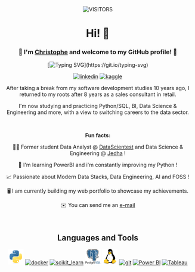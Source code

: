 <div align="center">
<img alt="VISITORS" src="https://komarev.com/ghpvc/?username=cnoret&style=flat&labelColor=red&logo=github&label=PROFILE+VIEWS&color=971901"/>

<h1>Hi! 👋</h1>

### 🐍 I'm [Christophe](https://www.linkedin.com/in/christophenoret/) and welcome to my GitHub profile! 🐧

[![Typing SVG](https://readme-typing-svg.demolab.com?font=Noto+Sans&weight=600&size=21&duration=2000&color=000000&background=FFFFFF&center=true&vCenter=true&width=435&lines=I'm+a+Data+Analyst%2C;Evolving+to+Analytics+Engineer;+and+an+Open-Source+Enthousiast!)](https://git.io/typing-svg)

<p align="center">
<a target="_blank" href="https://www.linkedin.com/in/christophenoret" style="display: inline-block;"><img src="https://img.shields.io/badge/linkedin-logo?style=for-the-badge&logo=linkedin&logoColor=white&color=%230a77b6" alt="linkedin" /></a>
<a target="_blank" href="https://www.kaggle.com/christophenoret" style="display: inline-block;"><img src="https://img.shields.io/badge/kaggle-%2344BAE8.svg?&style=for-the-badge&logo=kaggle&logoColor=white" alt="kaggle" /></a></p>

After taking a break from my software development studies 10 years ago, I returned to my roots after 8 years as a sales consultant in retail.

I'm now studying and practicing Python/SQL, BI, Data Science & Engineering and more, with a view to switching careers to the data sector.

<br> 

**Fun facts:**

👩‍🎓  Former student Data Analyst @ [DataScientest](https://datascientest.com/) and Data Science & Engineering @ [Jedha](https://www.jedha.co/) !
  
🧠  I'm learning PowerBI and i'm constantly improving my Python !
    
📈  Passionate about Modern Data Stacks, Data Engineering, AI and FOSS !

🖥️  I am currently building my web portfolio to showcase my achievements. <!-- [soon.com](http://soon.com) --> 

✉️  You can send me an [e-mail](mailto:contact@christophenoret.com)

<br>

## Languages and Tools

<div align="center">  
<a target="_blank" href="https://www.python.org/" style="display: inline-block;"><img src="https://raw.githubusercontent.com/devicons/devicon/master/icons/python/python-original.svg" alt="python" width="42" height="42" /></a>
<a target="_blank" href="https://www.docker.com/" style="display: inline-block;"><img src="https://profilinator.rishav.dev/skills-assets/docker-original-wordmark.svg" alt="docker" width="42" height="42" /></a>
<a target="_blank" href="https://scikit-learn.org/" style="display: inline-block;"><img src="https://upload.wikimedia.org/wikipedia/commons/0/05/Scikit_learn_logo_small.svg" alt="scikit_learn" width="42" height="42" /></a>
<a target="_blank" href="https://raw.githubusercontent.com/devicons/devicon/master/icons/postgresql/postgresql-original-wordmark.svg" style="display: inline-block;"><img src="https://raw.githubusercontent.com/devicons/devicon/master/icons/postgresql/postgresql-original-wordmark.svg" alt="postgresql" width="42" height="42" /></a>
<a target="_blank" href="https://raw.githubusercontent.com/devicons/devicon/master/icons/linux/linux-original.svg" style="display: inline-block;"><img src="https://raw.githubusercontent.com/devicons/devicon/master/icons/linux/linux-original.svg" alt="linux" width="42" height="42" /></a>
<a target="_blank" href="https://www.vectorlogo.zone/logos/git-scm/git-scm-icon.svg" style="display: inline-block;"><img src="https://www.vectorlogo.zone/logos/git-scm/git-scm-icon.svg" alt="git" width="42" height="42" /></a>
<a target="_blank" href="https://powerbi.microsoft.com/" style="display: inline-block;"><img src="https://profilinator.rishav.dev/skills-assets/powerbi.png" alt="Power BI" width="42" height="42" /></a>
<a target="_blank" href="https://www.tableau.com/" style="display: inline-block;"><img src="https://profilinator.rishav.dev/skills-assets/tableau.svg" alt="Tableau" width="42" height="42" /></a>

<!--
<a href="https://aws.amazon.com/" target="_blank"><img style="margin: 10px" src="https://profilinator.rishav.dev/skills-assets/amazonwebservices-original-wordmark.svg" alt="AWS" height="50" /></a>  
<a href="https://www.docker.com/" target="_blank"><img style="margin: 10px" src="https://profilinator.rishav.dev/skills-assets/docker-original-wordmark.svg" alt="Docker" height="50" /></a>  
<a href="https://www.mongodb.com/" target="_blank"><img style="margin: 10px" src="https://profilinator.rishav.dev/skills-assets/mongodb-original-wordmark.svg" alt="MongoDB" height="50" /></a>  
<a href="https://www.gnu.org/software/bash/" target="_blank"><img style="margin: 10px" src="https://profilinator.rishav.dev/skills-assets/gnu_bash-icon.svg" alt="Bash" height="50" /></a>  
-->

